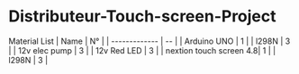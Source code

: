 # Distributeur-Touch-screen-Project
Material List
| Name                    | N° |
| -------------           | -- |
| Arduino UNO             |  1 |
| l298N                   |  3 |
| 12v elec pump           |  3 |
| 12v Red LED             |  3 |
| nextion touch screen 4.8|  1 |
| l298N                   |  3 |
